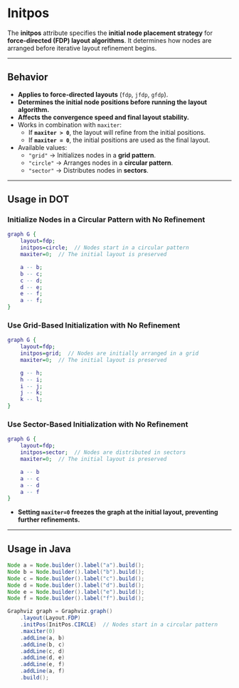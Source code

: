 # **Initpos**

The **initpos** attribute specifies the **initial node placement strategy** for **force-directed (FDP) layout algorithms**. It determines how nodes are arranged before iterative layout refinement begins.

------

## **Behavior**

- **Applies to force-directed layouts** (`fdp`, `jfdp`, `gfdp`).
- **Determines the initial node positions before running the layout algorithm.**
- **Affects the convergence speed and final layout stability.**
- Works in combination with `maxiter`:
  - If **`maxiter > 0`**, the layout will refine from the initial positions.
  - If **`maxiter = 0`**, the initial positions are used as the final layout.
- Available values:
  - `"grid"` → Initializes nodes in a **grid pattern**.
  - `"circle"` → Arranges nodes in a **circular pattern**.
  - `"sector"` → Distributes nodes in **sectors**.

------

## **Usage in DOT**

### **Initialize Nodes in a Circular Pattern with No Refinement**

```dot
graph G {
    layout=fdp;
    initpos=circle;  // Nodes start in a circular pattern
    maxiter=0;  // The initial layout is preserved

    a -- b;
    b -- c;
    c -- d;
    d -- e;
    e -- f;
    a -- f;
}
```

### **Use Grid-Based Initialization with No Refinement**

```dot
graph G {
    layout=fdp;
    initpos=grid;  // Nodes are initially arranged in a grid
    maxiter=0;  // The initial layout is preserved

    g -- h;
    h -- i;
    i -- j;
    j -- k;
    k -- l;
}
```

### **Use Sector-Based Initialization with No Refinement**

```dot
graph G {
    layout=fdp;
    initpos=sector;  // Nodes are distributed in sectors
    maxiter=0;  // The initial layout is preserved

    a -- b
    a -- c
    a -- d
    a -- f
}
```

- **Setting `maxiter=0` freezes the graph at the initial layout, preventing further refinements.**

------

## **Usage in Java**

```java
Node a = Node.builder().label("a").build();
Node b = Node.builder().label("b").build();
Node c = Node.builder().label("c").build();
Node d = Node.builder().label("d").build();
Node e = Node.builder().label("e").build();
Node f = Node.builder().label("f").build();

Graphviz graph = Graphviz.graph()
    .layout(Layout.FDP)
    .initPos(InitPos.CIRCLE)  // Nodes start in a circular pattern
    .maxiter(0) 
    .addLine(a, b)
    .addLine(b, c)
    .addLine(c, d)
    .addLine(d, e)
    .addLine(e, f)
    .addLine(a, f)
    .build();
```


